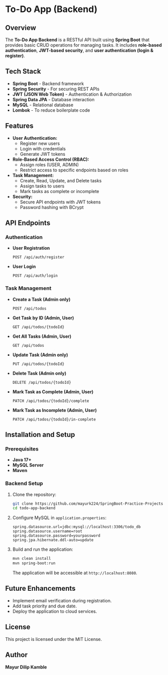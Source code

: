 # To-Do App (Backend)

## Overview

The **To-Do App Backend** is a RESTful API built using **Spring Boot** that provides basic CRUD operations for managing tasks. It includes **role-based authentication**, **JWT-based security**, and **user authentication (login & register)**.

## Tech Stack

- **Spring Boot** - Backend framework
- **Spring Security** - For securing REST APIs
- **JWT (JSON Web Token)** - Authentication & Authorization
- **Spring Data JPA** - Database interaction
- **MySQL** - Relational database
- **Lombok** - To reduce boilerplate code

## Features

- **User Authentication:**
  - Register new users
  - Login with credentials
  - Generate JWT tokens
- **Role-Based Access Control (RBAC):**
  - Assign roles (USER, ADMIN)
  - Restrict access to specific endpoints based on roles
- **Task Management:**
  - Create, Read, Update, and Delete tasks
  - Assign tasks to users
  - Mark tasks as complete or incomplete
- **Security:**
  - Secure API endpoints with JWT tokens
  - Password hashing with BCrypt

## API Endpoints

### Authentication

- **User Registration**
  ```http
  POST /api/auth/register
  ```
- **User Login**
  ```http
  POST /api/auth/login
  ```

### Task Management

- **Create a Task (Admin only)**
  ```http
  POST /api/todos
  ```
- **Get Task by ID (Admin, User)**
  ```http
  GET /api/todos/{todoId}
  ```
- **Get All Tasks (Admin, User)**
  ```http
  GET /api/todos
  ```
- **Update Task (Admin only)**
  ```http
  PUT /api/todos/{todoId}
  ```
- **Delete Task (Admin only)**
  ```http
  DELETE /api/todos/{todoId}
  ```
- **Mark Task as Complete (Admin, User)**
  ```http
  PATCH /api/todos/{todoId}/complete
  ```
- **Mark Task as Incomplete (Admin, User)**
  ```http
  PATCH /api/todos/{todoId}/in-complete
  ```

## Installation and Setup

### Prerequisites

- **Java 17+**
- **MySQL Server**
- **Maven**

### Backend Setup

1. Clone the repository:
   ```sh
   git clone https://github.com/mayurk224/SpringBoot-Practice-Projects
   cd todo-app-backend
   ```
2. Configure MySQL in `application.properties`:
   ```properties
   spring.datasource.url=jdbc:mysql://localhost:3306/todo_db
   spring.datasource.username=root
   spring.datasource.password=yourpassword
   spring.jpa.hibernate.ddl-auto=update
   ```
3. Build and run the application:
   ```sh
   mvn clean install
   mvn spring-boot:run
   ```
   The application will be accessible at `http://localhost:8080`.

## Future Enhancements

- Implement email verification during registration.
- Add task priority and due date.
- Deploy the application to cloud services.

## License

This project is licensed under the MIT License.

## Author

**Mayur Dilip Kamble**

